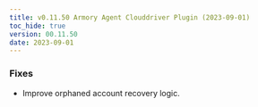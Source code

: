 ```yaml
---
title: v0.11.50 Armory Agent Clouddriver Plugin (2023-09-01)
toc_hide: true
version: 00.11.50
date: 2023-09-01
---
```


### Fixes
* Improve orphaned account recovery logic.
